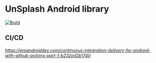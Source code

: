 # UnSplash Android library

[![Build](https://github.com/bdushi/unsplash/actions/workflows/build.yml/badge.svg)](https://github.com/bdushi/unsplash/actions/workflows/build.yml)

## CI/CD
###### https://proandroiddev.com/continuous-integration-delivery-for-android-with-github-actions-part-1-b232ed2b1740

